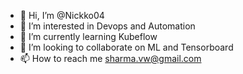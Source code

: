 - 👋 Hi, I’m @Nickko04
- 👀 I’m interested in Devops and Automation
- 🌱 I’m currently learning Kubeflow
- 💞️ I’m looking to collaborate on ML and Tensorboard
- 📫 How to reach me sharma.vw@gmail.com

<!---
Nickko04/Nickko04 is a ✨ special ✨ repository because its `README.md` (this file) appears on your GitHub profile.
You can click the Preview link to take a look at your changes.
--->
